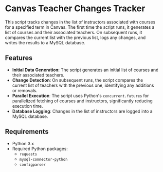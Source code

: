 # Canvas Teacher Changes Tracker

This script tracks changes in the list of instructors associated with courses for a specified term in Canvas. The first time the script runs, it generates a list of courses and their associated teachers. On subsequent runs, it compares the current list with the previous list, logs any changes, and writes the results to a MySQL database.

## Features

- **Initial Data Generation**: The script generates an initial list of courses and their associated teachers.
- **Change Detection**: On subsequent runs, the script compares the current list of teachers with the previous one, identifying any additions or removals.
- **Parallel Execution**: The script uses Python's `concurrent.futures` for parallelized fetching of courses and instructors, significantly reducing execution time.
- **Database Logging**: Changes in the list of instructors are logged into a MySQL database.

## Requirements

- Python 3.x
- Required Python packages:
  - `requests`
  - `mysql-connector-python`
  - `configparser`
